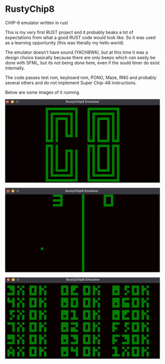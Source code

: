 # RustyChip8
CHIP-8 emulator written in rust


This is my very first RUST project and it probably beaks a lot of expectations from what a good RUST code would look like.
So it was used as a learning opportunity (this was literally my hello world).

The emulator doesn't have sound (YACH8WA), but at this time it was a design choice basically because there are only beeps
which can easily be done with SFML, but its not being done here, even if the sould timer do exist internally.

The code passes test rom, keyboard rom, PONG, Maze, RNG and probably several others and do not implement Super Chip-48 instructions.

Below are some images of it running

![It works](https://github.com/AlexPeixoto/RustyChip8/blob/main/imgs/logo.png)

![Pong](https://github.com/AlexPeixoto/RustyChip8/blob/main/imgs/pong.jpeg)

![Tests](https://github.com/AlexPeixoto/RustyChip8/blob/main/imgs/tests.jpeg)

